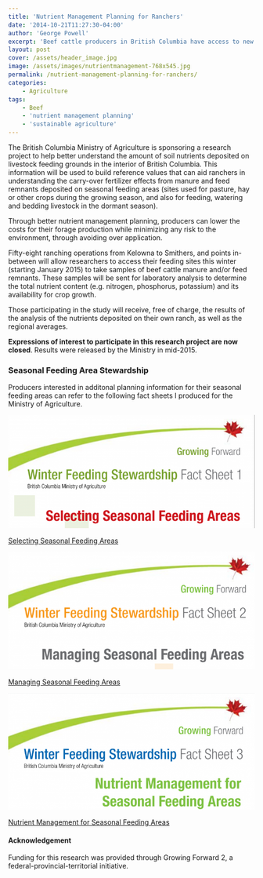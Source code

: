 ```yaml
---
title: 'Nutrient Management Planning for Ranchers'
date: '2014-10-21T11:27:30-04:00'
author: 'George Powell'
excerpt: 'Beef cattle producers in British Columbia have access to new nutrient management research.'
layout: post
cover: /assets/header_image.jpg
image: /assets/images/nutrientmanagement-768x545.jpg
permalink: /nutrient-management-planning-for-ranchers/
categories:
    - Agriculture
tags:
    - Beef
    - 'nutrient management planning'
    - 'sustainable agriculture'
---
```


The British Columbia Ministry of Agriculture is sponsoring a research project to help better understand the amount of soil nutrients deposited on livestock feeding grounds in the interior of British Columbia. This information will be used to build reference values that can aid ranchers in understanding the carry-over fertilizer effects from manure and feed remnants deposited on seasonal feeding areas (sites used for pasture, hay or other crops during the growing season, and also for feeding, watering and bedding livestock in the dormant season).

Through better nutrient management planning, producers can lower the costs for their forage production while minimizing any risk to the environment, through avoiding over application.

Fifty-eight ranching operations from Kelowna to Smithers, and points in-between will allow researchers to access their feeding sites this winter (starting January 2015) to take samples of beef cattle manure and/or feed remnants. These samples will be sent for laboratory analysis to determine the total nutrient content (e.g. nitrogen, phosphorus, potassium) and its availability for crop growth.

Those participating in the study will receive, free of charge, the results of the analysis of the nutrients deposited on their own ranch, as well as the regional averages.

**Expressions of interest to participate in this research project are now closed**. Results were released by the Ministry in mid-2015.

### Seasonal Feeding Area Stewardship

Producers interested in additonal planning information for their seasonal feeding areas can refer to the following fact sheets I produced for the Ministry of Agriculture.

![Fact Sheet 1](/assets/images/fact-sheet-1-768x352.png)

[Selecting Seasonal Feeding Areas](https://www2.gov.bc.ca/assets/gov/farming-natural-resources-and-industry/agriculture-and-seafood/agricultural-land-and-environment/water/riparian/648000-4_selecting_seasonal_feeding_areas.pdf)




![Fact Sheet 2](/assets/images/fact-sheet-2-768x366.png)

[Managing Seasonal Feeding Areas](https://www2.gov.bc.ca/assets/gov/farming-natural-resources-and-industry/agriculture-and-seafood/agricultural-land-and-environment/water/riparian/648000-5_managing_seasonal_feeding_areas.pdf)




![Fact Sheet 3](/assets/images/fact-sheet-3-768x362.png)

[Nutrient Management for Seasonal Feeding Areas](https://www2.gov.bc.ca/assets/gov/farming-natural-resources-and-industry/agriculture-and-seafood/agricultural-land-and-environment/water/riparian/648000-6_nutrient_management_for_seasonal_feeding_areas.pdf)

#### Acknowledgement

Funding for this research was provided through Growing Forward 2, a federal-provincial-territorial initiative.
